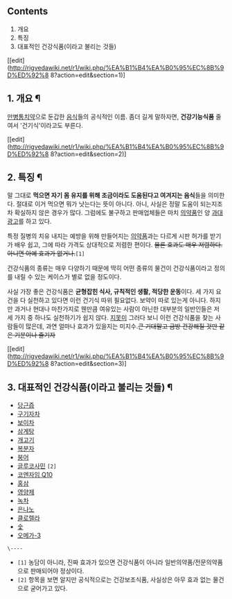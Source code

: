 ## Contents

    

1. 개요 
2. 특징 
3. 대표적인 건강식품(이라고 불리는 것들) 

[[edit](http://rigvedawiki.net/r1/wiki.php/%EA%B1%B4%EA%B0%95%EC%8B%9D%ED%92%8
8?action=edit&section=1)]

## 1. 개요 ¶

[만병통치약](%EB%A7%8C%EB%B3%91%ED%86%B5%EC%B9%98%EC%95%BD.md)으로 둔갑한
[음식](%EC%9D%8C%EC%8B%9D.md)들의 공식적인 이름. 좀더 길게 말하자면, **건강기능식품** 줄여서 '건기식'이라고도
부른다.

  

[[edit](http://rigvedawiki.net/r1/wiki.php/%EA%B1%B4%EA%B0%95%EC%8B%9D%ED%92%8
8?action=edit&section=2)]

## 2. 특징 ¶

말 그대로 **먹으면 자기 몸 유지를 위해 조금이라도 도움된다고 여겨지는 음식**들을 의미한다. 절대로 이거 먹으면 뭐가 낫는다는 뜻이
아니다. 아니, 사실은 정말 도움이 되는지조차 확실하지 않은 경우가 많다. 그럼에도 불구하고 판매업체들은 마치
[의약품](%EC%9D%98%EC%95%BD%ED%92%88.md)인 양
[과대광고](%EA%B3%BC%EB%8C%80%EA%B4%91%EA%B3%A0.md)를 하고 있다.

  

특정 질병의 치유 내지는 예방을 위해 만들어지는 [의약품](%EC%9D%98%EC%95%BD%ED%92%88.md)과는 다르게 시판
허가를 받기가 배우 쉽고, 그에 따라 가격도 상대적으로 저렴한 편이다. <del>물론 효과도 매우 저렴하다. 아니면 아예 효과가
없거나.</del>`[1]`

  

건강식품의 종류는 매우 다양하기 때문에 딱히 어떤 종류의 물건이 건강식품이라고 정의를 내릴 수 있는 케이스가 별로 없을 정도이다.

  

사실 가장 좋은 건강식품은 **균형잡힌 식사, 규칙적인 생활, 적당한 운동**이다. 세 가지 요건을 다 실천하고 있다면 이런 건기식 따위
필요없다. 보약이 따로 있는게 아니다. 하지만 과거나 현대나 마찬가지로 웬만큼 여유있는 사람이 아닌한 대부분의 일반인들은 저 세 가지 중
하나도 실천하기가 쉽지 않다. [지못미](%EC%A7%80%EB%AA%BB%EB%AF%B8.md) 그러다 보니 이런 건강식품을 찾는
사람들이 많은데, 과연 얼마나 효과가 있을지는 미지수.<del>큰 기대말고 금방 건강해질 것만 같은 기분이나 즐기자</del>

  

[[edit](http://rigvedawiki.net/r1/wiki.php/%EA%B1%B4%EA%B0%95%EC%8B%9D%ED%92%8
8?action=edit&section=3)]

## 3. 대표적인 건강식품(이라고 불리는 것들) ¶

  * [당근즙](%EB%8B%B9%EA%B7%BC%EC%A6%99.md)
  * [구기자차](%EA%B5%AC%EA%B8%B0%EC%9E%90%EC%B0%A8.md)
  * [보이차](%EB%B3%B4%EC%9D%B4%EC%B0%A8.md)
  * [삼계탕](%EC%82%BC%EA%B3%84%ED%83%95.md)
  * [개고기](%EA%B0%9C%EA%B3%A0%EA%B8%B0.md)
  * [복분자](%EB%B3%B5%EB%B6%84%EC%9E%90.md)
  * [붕어](%EB%B6%95%EC%96%B4.md)
  * [글루코사민](%EA%B8%80%EB%A3%A8%EC%BD%94%EC%82%AC%EB%AF%BC.md) `[2]`
  * [코엔자임 Q10](%EC%BD%94%EC%97%94%EC%9E%90%EC%9E%84%20Q10.md)
  * [홍삼](%ED%99%8D%EC%82%BC.md)
  * [영양제](%EC%98%81%EC%96%91%EC%A0%9C.md)
  * [녹차](%EB%85%B9%EC%B0%A8.md)
  * [은나노](%EC%9D%80%EB%82%98%EB%85%B8.md)
  * [클로렐라](%ED%81%B4%EB%A1%9C%EB%A0%90%EB%9D%BC.md)
  * [숯](%EC%88%AF.md)
  * [오메가-3](%EC%98%A4%EB%A9%94%EA%B0%80-3.md)

`\----`

  * `[1]` 농담이 아니라, 진짜 효과가 있으면 건강식품이 아니라 일반의약품/전문의약품으로 판매되어야 정상이다.
  * `[2]` 항목을 보면 알지만 공식적으로는 건강보조식품, 사실상은 아무 효과 없는 물건으로 굳어가고 있다.

